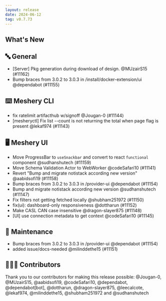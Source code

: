 ```yaml
---
layout: release
date: 2024-06-12
tag: v0.7.73
---
```


## What's New

## 🔤 General

- [Server] Pkg generation during download of design. @MUzairS15 (#11162)
- Bump braces from 3.0.2 to 3.0.3 in /install/docker-extension/ui @dependabot (#11155)

## ⌨️ Meshery CLI

- fix ratelimit artifacthub w/signoff @Jougan-0 (#11144)
- [mesheryctl] Fix list --count is not returning the total when page flag is present @lekaf974 (#11143)

## 🖥 Meshery UI

- Move ProgressBar to `useSnackbar` and convert to react `functional` component @sudhanshutech (#11159)
- Move Schema Validation Actor to WebWorker @codeSafari10 (#11141)
- Revert "Bump and migrate notistack according new version" @aabidsofi19 (#11158)
- Bump braces from 3.0.2 to 3.0.3 in /provider-ui @dependabot (#11154)
- Bump and migrate notistack according new version @sudhanshutech (#11147)
- Fix filters not getting fetched locally @shubham251972 (#11150)
- fix(ui): dashboard-only responsiveness @dottharun (#11152)
- Make CASL CAN case insensitive @dragon-slayer875 (#11148)
- [UI] use connection metadata to get context @codeSafari10 (#11145)

## 🧰 Maintenance

- Bump braces from 3.0.2 to 3.0.3 in /provider-ui @dependabot (#11154)
- added issue/docs-needed @milinddethe15 (#11151)

## 👨🏽‍💻 Contributors

Thank you to our contributors for making this release possible:
@Jougan-0, @MUzairS15, @aabidsofi19, @codeSafari10, @dependabot, @dependabot[bot], @dottharun, @dragon-slayer875, @leecalcote, @lekaf974, @milinddethe15, @shubham251972 and @sudhanshutech
